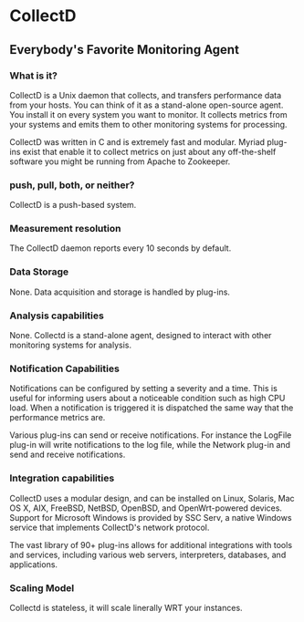 # CollectD

## Everybody's Favorite Monitoring Agent

### What is it?
CollectD is a Unix daemon that collects, and transfers performance data from
your hosts. You can think of it as a stand-alone open-source agent. You install
it on every system you want to monitor. It collects metrics from your systems
and emits them to other monitoring systems for processing.

CollectD was written in C and is extremely fast and modular. Myriad plug-ins
exist that enable it to collect metrics on just about any off-the-shelf
software you might be running from Apache to Zookeeper. 

### push, pull, both, or neither?
CollectD is a push-based system.

### Measurement resolution
The CollectD daemon reports every 10 seconds by default.

### Data Storage
None. Data acquisition and storage is handled by plug-ins.

### Analysis capabilities
None. Collectd is a stand-alone agent, designed to interact with other
monitoring systems for analysis. 

### Notification Capabilities
Notifications can be configured by setting a severity and a time. This is
useful for informing users about a noticeable condition such as high CPU load.
When a notification is triggered it is dispatched the same way that the
performance metrics are.

Various plug-ins can send or receive notifications. For instance the LogFile
plug-in will write notifications to the log file, while the Network plug-in and
send and receive notifications.

### Integration capabilities
CollectD uses a modular design, and can be installed on Linux, Solaris, Mac OS
X, AIX, FreeBSD, NetBSD, OpenBSD, and OpenWrt-powered devices. Support for
Microsoft Windows is provided by SSC Serv, a native Windows service that
implements CollectD's network protocol.

The vast library of 90+ plug-ins allows for additional integrations with tools
and services, including various web servers, interpreters, databases, and
applications.

### Scaling Model
Collectd is stateless, it will scale linerally WRT your instances.
